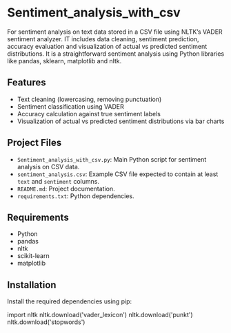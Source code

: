 # Sentiment_analysis_with_csv
For sentiment analysis on text data stored in a CSV file using NLTK’s VADER sentiment analyzer. IT includes data cleaning, sentiment prediction, accuracy evaluation  and visualization of actual vs predicted sentiment distributions. It is a straightforward sentiment analysis using Python libraries like pandas, sklearn, matplotlib and nltk.

## Features

- Text cleaning (lowercasing, removing punctuation)
- Sentiment classification using VADER
- Accuracy calculation against true sentiment labels
- Visualization of actual vs predicted sentiment distributions via bar charts

## Project Files

- `Sentiment_analysis_with_csv.py`: Main Python script for sentiment analysis on CSV data.
- `sentiment_analysis.csv`: Example CSV file expected to contain at least `text` and `sentiment` columns.
- `README.md`: Project documentation.
- `requirements.txt`: Python dependencies.

## Requirements

- Python 
- pandas
- nltk
- scikit-learn
- matplotlib

## Installation

Install the required dependencies using pip:

import nltk
nltk.download('vader_lexicon')
nltk.download('punkt')
nltk.download('stopwords')




